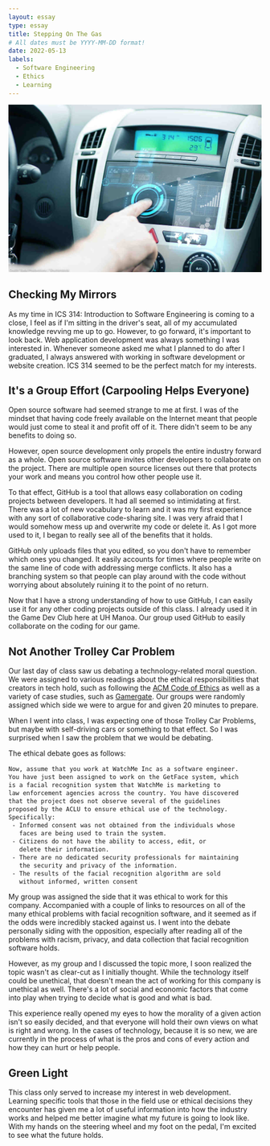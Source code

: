 ```yaml
---
layout: essay
type: essay
title: Stepping On The Gas
# All dates must be YYYY-MM-DD format!
date: 2022-05-13
labels:
  - Software Engineering
  - Ethics
  - Learning
---
```


<img class="ui medium right floated rounded image" src="../images/carcomputer.jpg">

## Checking My Mirrors
As my time in ICS 314: Introduction to Software Engineering is coming to a close, I feel as if I'm sitting in the driver's seat, all of my accumulated knowledge revving me up to go. However, to go forward, it's important to look back. Web application development was always something I was interested in. Whenever someone asked me what I planned to do after I graduated, I always answered with working in software development or website creation. ICS 314 seemed to be the perfect match for my interests.

## It's a Group Effort (Carpooling Helps Everyone)
Open source software had seemed strange to me at first. I was of the mindset that having code freely available on the Internet meant that people would just come to steal it and profit off of it. There didn't seem to be any benefits to doing so. 

However, open source development only propels the entire industry forward as a whole. Open source software invites other developers to collaborate on the project. There are multiple open source licenses out there that protects your work and means you control how other people use it. 

To that effect, GitHub is a tool that allows easy collaboration on coding projects between developers. It had all seemed so intimidating at first. There was a lot of new vocabulary to learn and it was my first experience with any sort of collaborative code-sharing site. I was very afraid that I would somehow mess up and overwrite my code or delete it. As I got more used to it, I began to really see all of the benefits that it holds. 
 
GitHub only uploads files that you edited, so you don't have to remember which ones you changed. It easily accounts for times where people write on the same line of code with addressing merge conflicts. It also has a branching system so that people can play around with the code without worrying about absolutely ruining it to the point of no return.

Now that I have a strong understanding of how to use GitHub, I can easily use it for any other coding projects outside of this class. I already used it in the Game Dev Club here at UH Manoa. Our group used GitHub to easily collaborate on the coding for our game.

## Not Another Trolley Car Problem
Our last day of class saw us debating a technology-related moral question. We were assigned to various readings about the ethical responsibilities that creators in tech hold, such as following the [ACM Code of Ethics](https://www.acm.org/code-of-ethics) as well as a variety of case studies, such as [Gamergate](https://en.wikipedia.org/wiki/Gamergate_(harassment_campaign)). Our groups were randomly assigned which side we were to argue for and given 20 minutes to prepare.

When I went into class, I was expecting one of those Trolley Car Problems, but maybe with self-driving cars or something to that effect. So I was surprised when I saw the problem that we would be debating. 

The ethical debate goes as follows:
```
Now, assume that you work at WatchMe Inc as a software engineer. 
You have just been assigned to work on the GetFace system, which 
is a facial recognition system that WatchMe is marketing to 
law enforcement agencies across the country. You have discovered 
that the project does not observe several of the guidelines 
proposed by the ACLU to ensure ethical use of the technology. 
Specifically: 
 - Informed consent was not obtained from the individuals whose 
   faces are being used to train the system. 
 - Citizens do not have the ability to access, edit, or 
   delete their information.
 - There are no dedicated security professionals for maintaining
   the security and privacy of the information.
 - The results of the facial recognition algorithm are sold 
   without informed, written consent
```
My group was assigned the side that it was ethical to work for this company. Accompanied with a couple of links to resources on all of the many ethical problems with facial recognition software, and it seemed as if the odds were incredibly stacked against us. I went into the debate personally siding with the opposition, especially after reading all of the problems with racism, privacy, and data collection that facial recognition software holds. 

However, as my group and I discussed the topic more, I soon realized the topic wasn't as clear-cut as I initially thought. While the technology itself could be unethical, that doesn't mean the act of working for this company is unethical as well. There's a lot of social and economic factors that come into play when trying to decide what is good and what is bad. 

This experience really opened my eyes to how the morality of a given action isn't so easily decided, and that everyone will hold their own views on what is right and wrong. In the cases of technology, because it is so new, we are currently in the process of what is the pros and cons of every action and how they can hurt or help people. 

## Green Light
This class only served to increase my interest in web development. Learning specific tools that those in the field use or ethical decisions they encounter has given me a lot of useful information into how the industry works and helped me better imagine what my future is going to look like. With my hands on the steering wheel and my foot on the pedal, I'm excited to see what the future holds. 